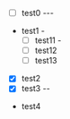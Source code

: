 - [ ] test0 ---
- test1 -
  - [ ] test11 -
  - [ ] test12
  - [ ] test13
- [x] test2
- [x] test3 --
- test4